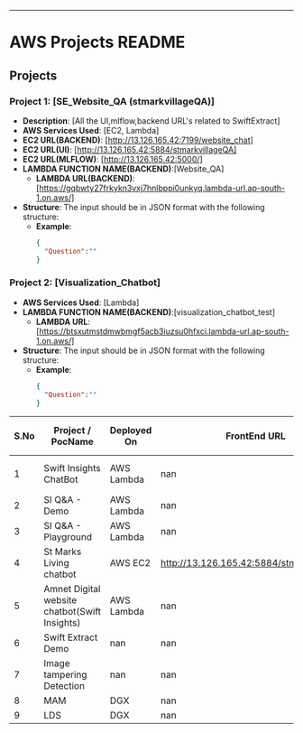 ---
# AWS Projects README

## Projects

### Project 1: [SE_Website_QA (stmarkvillageQA)]
- **Description**: [All the UI,mlflow,backend URL's related to SwiftExtract]
- **AWS Services Used**: [EC2, Lambda]
- **EC2 URL(BACKEND)**: [http://13.126.165.42:7199/website_chat]
- **EC2 URL(UI)**: [http://13.126.165.42:5884/stmarkvillageQA]
- **EC2 URL(MLFLOW)**: [http://13.126.165.42:5000/]
- **LAMBDA FUNCTION NAME(BACKEND)**:[Website_QA]
  - **LAMBDA URL(BACKEND)**: [https://gqbwty27frkykn3vxj7hnlbppi0unkyq.lambda-url.ap-south-1.on.aws/]
- **Structure**: The input should be in JSON format with the following structure:
  - **Example**:
    ```json
    {
      "Question":""
    }
    ```

### Project 2: [Visualization_Chatbot] 
- **AWS Services Used**: [Lambda]
- **LAMBDA FUNCTION NAME(BACKEND)**:[visualization_chatbot_test]
  - **LAMBDA URL**: [https://btsxutmstdmwbmgf5acb3iuzsu0hfxci.lambda-url.ap-south-1.on.aws/]
- **Structure**: The input should be in JSON format with the following structure:
  - **Example**:
    ```json
    {
      "Question":""
    }
    ```


| S.No | Project / PocName | Deployed On | FrontEnd URL | BackEnd URL | MLFLOW URL | Status | OpenSource/ 3rd Party API | Remarks |
| --- | --- | --- | --- | --- | --- | --- | --- | --- |
| 1 | Swift Insights ChatBot | AWS Lambda | nan | https://st2rqlvrnub57t52ahnze5sn3y0mqnlh.lambda-url.ap-south-1.on.aws/ | nan | Active | OPENAI - GPT 3.5 Turbo | nan |
| 2 | SI Q&A - Demo | AWS Lambda | nan | https://btsxutmstdmwbmgf5acb3iuzsu0hfxci.lambda-url.ap-south-1.on.aws/ | http://43.204.54.237:8081/ | Active | nan | used in newdevapp.swiftinsights.ai |
| 3 | SI Q&A - Playground | AWS Lambda | nan | https://iejf46tynfiuydxbhw5iifvs340jnwbm.lambda-url.ap-south-1.on.aws/ | http://43.204.54.237:8081/ | Active | nan | used in dsapp.swiftinsights.ai |
| 4 | St Marks Living chatbot | AWS EC2 | http://13.126.165.42:5884/stmarkvillageQA | http://13.126.165.42:7199/website_chat | http://13.126.165.42:5000/ | Not Active | nan | on demand |
| 5 | Amnet Digital website chatbot(Swift Insights) | AWS Lambda | nan | https://4vo6otqcd6qgqrpkl6pig6rmxe0vnxik.lambda-url.ap-south-1.on.aws/ | nan | nan | Runpod | nan |
| 6 | Swift Extract Demo | nan | nan | nan | nan | nan | nan | nan |
| 7 | Image tampering Detection | nan | nan | nan | nan | nan | nan | nan |
| 8 | MAM | DGX | nan | nan | nan | nan | nan | nan |
| 9 | LDS | DGX | nan | nan | nan | nan | nan | nan |
    


